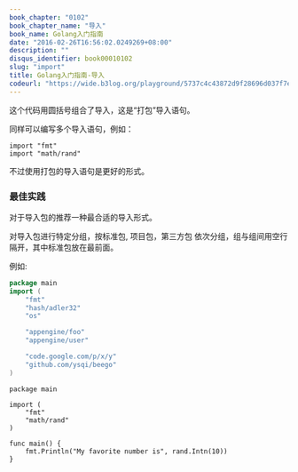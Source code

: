```yaml
---
book_chapter: "0102"
book_chapter_name: "导入"
book_name: Golang入门指南
date: "2016-02-26T16:56:02.0249269+08:00"
description: ""
disqus_identifier: book00010102
slug: "import"
title: Golang入门指南-导入
codeurl: "https://wide.b3log.org/playground/5737c4c43872d9f28696d037f7e5d4aa.go"
---
```





这个代码用圆括号组合了导入，这是“打包”导入语句。

同样可以编写多个导入语句，例如：

	import "fmt"
	import "math/rand"

不过使用打包的导入语句是更好的形式。


### 最佳实践
对于导入包的推荐一种最合适的导入形式。

对导入包进行特定分组，按标准包, 项目包，第三方包 依次分组，组与组间用空行隔开，其中标准包放在最前面。

例如:
```go
package main
import (
    "fmt"
    "hash/adler32"
    "os"

    "appengine/foo"
    "appengine/user"

    "code.google.com/p/x/y"
    "github.com/ysqi/beego"
)
```

```
package main

import (
	"fmt"
	"math/rand"
)

func main() {
	fmt.Println("My favorite number is", rand.Intn(10))
}

```

